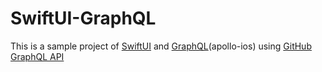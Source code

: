 # SwiftUI-GraphQL
This is a sample project of [SwiftUI](https://developer.apple.com/xcode/swiftui/) and [GraphQL](https://www.apollographql.com/docs/)(apollo-ios) using [GitHub GraphQL API](https://docs.github.com/ja/graphql)

